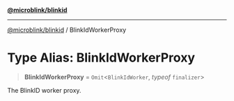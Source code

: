 [**@microblink/blinkid**](../README.md)

***

[@microblink/blinkid](../README.md) / BlinkIdWorkerProxy

# Type Alias: BlinkIdWorkerProxy

> **BlinkIdWorkerProxy** = `Omit`\<`BlinkIdWorker`, *typeof* `finalizer`\>

The BlinkID worker proxy.
